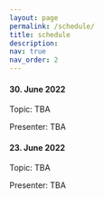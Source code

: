 ```yaml
---
layout: page
permalink: /schedule/
title: schedule
description: 
nav: true
nav_order: 2
---
```


#### 30. June 2022
Topic: TBA

Presenter: TBA

#### 23. June 2022
Topic: TBA

Presenter: TBA

